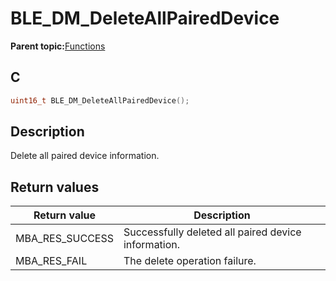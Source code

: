 # BLE\_DM\_DeleteAllPairedDevice

**Parent topic:**[Functions](GUID-C213A095-3AE2-4E42-8DA7-443CE189EE4C.md)

## C

```c
uint16_t BLE_DM_DeleteAllPairedDevice();
```

## Description

Delete all paired device information.

## Return values

|Return value|Description|
|------------|-----------|
|MBA\_RES\_SUCCESS|Successfully deleted all paired device information.|
|MBA\_RES\_FAIL|The delete operation failure.|

